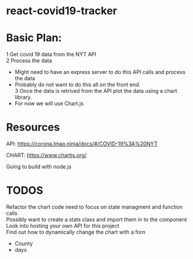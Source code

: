 # react-covid19-tracker

# Basic Plan:

1 Get covid 19 data from the NYT API <br />
2 Process the data <br />
- Might need to have an express server to do this API calls and process the data
- Probably do not want to do this all on the front end. <br />
3 Once the data is retrived from the API plot the data using a chart library. 
- For now we will use Chart.js 


# Resources 
API: https://corona.lmao.ninja/docs/#/COVID-19%3A%20NYT

CHART: https://www.chartjs.org/

Going to build with node.js



# TODOS
Refactor the chart code need to focus on state managment and function calls <br />
Possibly want to create a stats class and import them in to the component <br />
Look into hosting your own API for this project <br />
Find out how to dynamically change the chart with a forn <br />
- County 
- days 


